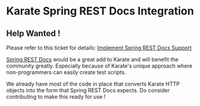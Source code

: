 # Karate Spring REST Docs Integration

## Help Wanted !
Please refer to this ticket for details: [Implement Spring REST Docs Support](https://github.com/intuit/karate/issues/25)

[Spring REST Docs](https://projects.spring.io/spring-restdocs/) would be a great add to Karate and will benefit the community greatly. Especially because of Karate's unique approach where non-programmers can easily create test scripts.

We already have most of the code in place that converts Karate HTTP objects into the form that Spring REST Docs expects. Do consider contributing to make this ready for use !